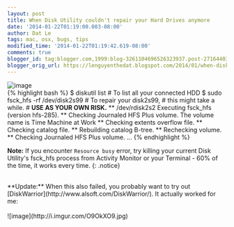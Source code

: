 ```yaml
---
layout: post
title: When Disk Utility couldn't repair your Hard Drives anymore
date: '2014-01-22T01:19:00.003-08:00'
author: Dat Le
tags: mac, osx, bugs, tips
modified_time: '2014-01-22T01:19:42.619-08:00'
comments: true
blogger_id: tag:blogger.com,1999:blog-3261104696526323937.post-2716440357855923636
blogger_orig_url: https://lenguyenthedat.blogspot.com/2014/01/when-disk-utility-couldnt-repair-your.html
---
```


![image](http://i.imgur.com/7nAIRMV.png)
<br>
{% highlight bash %}
$ diskutil list # To list all your connected HDD
$ sudo fsck_hfs -rf /dev/disk2s99 # To repair your disk2s99,
                                  # this might take a while.
                                  # **USE AS YOUR OWN RISK.**
** /dev/rdisk2s2
   Executing fsck_hfs (version hfs-285).
** Checking Journaled HFS Plus volume.
   The volume name is Time Machine at Work
** Checking extents overflow file.
** Checking catalog file.
** Rebuilding catalog B-tree.
** Rechecking volume.
** Checking Journaled HFS Plus volume.
...
{% endhighlight %}

**Note:** If you encounter `Resource busy` error, try killing your current Disk Utility's fsck_hfs process from Activity Monitor or your Terminal - 60% of the time, it works every time. 
{: .notice}

<br>
**Update:** When this also failed, you probably want to try out [DiskWarrior](http://www.alsoft.com/DiskWarrior/). It actually worked for me:
<br>
<br>
![image](http://i.imgur.com/O9OkXO9.jpg)

